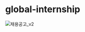 # global-internship

![채용공고_v2](https://user-images.githubusercontent.com/67279213/85402176-2f35d380-b596-11ea-8f11-0136a348cba3.jpg)

